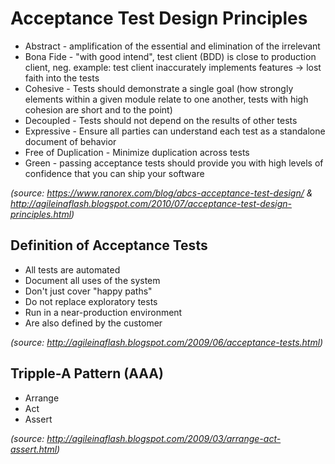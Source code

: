 # Acceptance Test Design Principles

- Abstract - amplification of the essential and elimination of the irrelevant
- Bona Fide - "with good intend", test client (BDD) is close to production client, neg. example: test client inaccurately implements features -> lost faith into the tests
- Cohesive - Tests should demonstrate a single goal (how strongly elements within a given module relate to one another, tests with high cohesion are short and to the point)
- Decoupled - Tests should not depend on the results of other tests
- Expressive - Ensure all parties can understand each test as a standalone document of behavior
- Free of Duplication - Minimize duplication across tests
- Green - passing acceptance tests should provide you with high levels of confidence that you can ship your software

_(source: https://www.ranorex.com/blog/abcs-acceptance-test-design/ & http://agileinaflash.blogspot.com/2010/07/acceptance-test-design-principles.html)_

## Definition of Acceptance Tests

- All tests are automated
- Document all uses of the system
- Don't just cover "happy paths"
- Do not replace exploratory tests
- Run in a near-production environment
- Are also defined by the customer

_(source: http://agileinaflash.blogspot.com/2009/06/acceptance-tests.html)_

## Tripple-A Pattern (AAA)

- Arrange
- Act
- Assert

_(source: http://agileinaflash.blogspot.com/2009/03/arrange-act-assert.html)_
